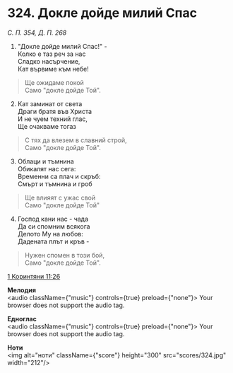 # 324. Докле дойде милий Спас

_С. П. 354, Д. П. 268_

1. "Докле дойде милий Спас!" -  
Колко е таз реч за нас  
Сладко насърчение,  
Кат вървиме към небе!  

> Ще ожидаме покой  
> Само "докле дойде Той".  

2. Кат заминат от света  
Драги братя във Христа  
И не чуем техний глас,  
Ще очакваме тогаз  

> С тях да влезем в славний строй,  
> Само "докле дойде Той".  

3. Облаци и тъмнина  
Обикалят нас сега:  
Временни са плач и скръб:  
Смърт и тъмнина и гроб  

> Ще влияят с ужас свой  
> Само "докле дойде Той"

4. Господ кани нас - чада  
Да си спомним всякога  
Делото Му на любов:  
Дадената плът и кръв -  

> Нужен спомен в този бой,  
> Само "докле дойде Той".

[1 Коринтяни 11:26](http://biblia.bg/index.php?k=53&g=11&s=26)

**Мелодия**  
<audio className={"music"} controls={true} preload={"none"}>
    <source src="mp3/324.mp3" type="audio/mpeg"/>
    Your browser does not support the audio tag.
</audio>

**Едноглас**  
<audio className={"music"} controls={true} preload={"none"}>
    <source src="transp/324.mp3" type="audio/mpeg"/>
    Your browser does not support the audio tag.
</audio>

**Ноти**  
<img alt="ноти" className={"score"} height="300" src="scores/324.jpg" width="212"/>
